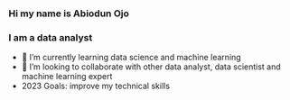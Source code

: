 ### Hi my name is Abiodun Ojo

### **I am a data analyst**

- 🌱 I’m currently learning data science and machine learning
- 👯 I’m looking to collaborate with other data analyst, data scientist and machine learning expert
- 2023 Goals: improve my technical skills 

<!--
**AbiodunAnalyst/AbiodunAnalyst** is a ✨ _special_ ✨ repository because its `README.md` (this file) appears on your GitHub profile.

Here are some ideas to get you started:

- 🔭 I’m currently working on ...
- 🌱 I’m currently learning ...
- 👯 I’m looking to collaborate on ...
- 🤔 I’m looking for help with ...
- 💬 Ask me about ...
- 📫 How to reach me: ...
- 😄 Pronouns: ...
- ⚡ Fun fact: ...
-->
